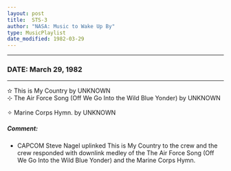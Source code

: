 ```yaml
---
layout: post
title:  STS-3
author: "NASA: Music to Wake Up By"
type: MusicPlaylist
date_modified: 1982-03-29
---
```


----
### DATE: March 29, 1982
----
✫ This is My Country by UNKNOWN  &nbsp;<br />⊹ The Air Force Song  (Off We Go Into the Wild Blue Yonder) by UNKNOWN  &nbsp;<br />✧ Marine Corps Hymn. by UNKNOWN

##### Comment:
* CAPCOM Steve Nagel uplinked This is My Country to the crew and the crew responded with downlink medley of the The Air Force Song  (Off We Go Into the Wild Blue Yonder) and the Marine Corps Hymn.

